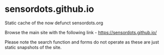 # sensordots.github.io
Static cache of the now defunct sensordots.org

Browse the main site with the following link - https://sensordots.github.io/

Please note the search function and forms do not operate as these are just static snapshots of the site.
